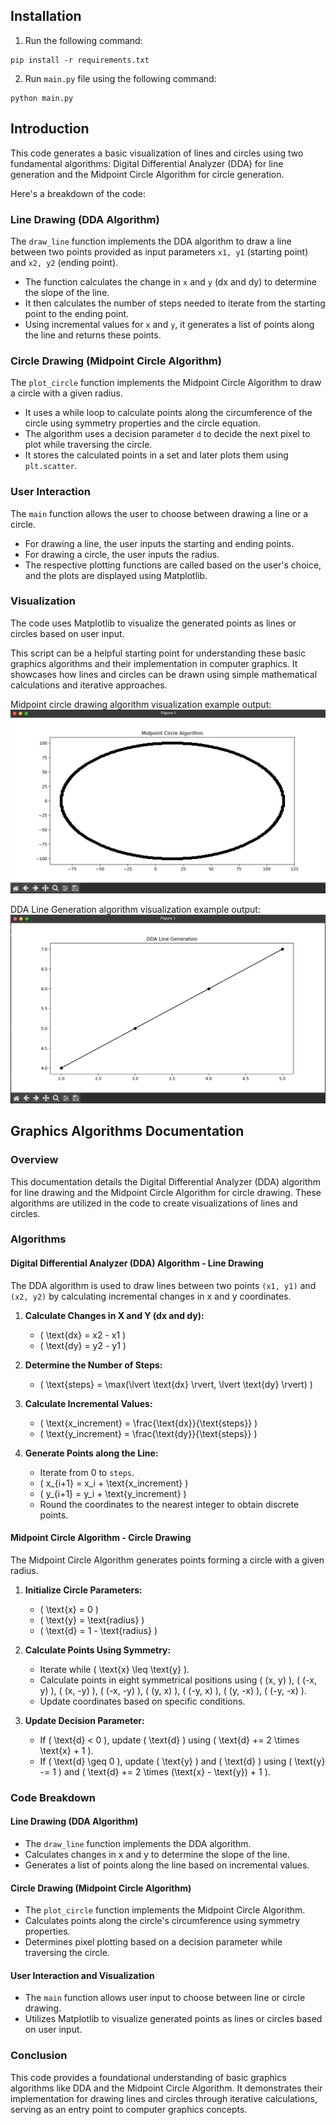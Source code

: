 ## Installation
1. Run the following command:
```
pip install -r requirements.txt
```
2. Run `main.py` file using the following command:
```
python main.py
```

## Introduction
This code generates a basic visualization of lines and circles using two fundamental algorithms: Digital Differential Analyzer (DDA) for line generation and the Midpoint Circle Algorithm for circle generation.

Here's a breakdown of the code:

### Line Drawing (DDA Algorithm)
The `draw_line` function implements the DDA algorithm to draw a line between two points provided as input parameters `x1, y1` (starting point) and `x2, y2` (ending point).
- The function calculates the change in `x` and `y` (dx and dy) to determine the slope of the line.
- It then calculates the number of steps needed to iterate from the starting point to the ending point.
- Using incremental values for `x` and `y`, it generates a list of points along the line and returns these points.


### Circle Drawing (Midpoint Circle Algorithm)
The `plot_circle` function implements the Midpoint Circle Algorithm to draw a circle with a given radius.
- It uses a while loop to calculate points along the circumference of the circle using symmetry properties and the circle equation.
- The algorithm uses a decision parameter `d` to decide the next pixel to plot while traversing the circle.
- It stores the calculated points in a set and later plots them using `plt.scatter`.

### User Interaction
The `main` function allows the user to choose between drawing a line or a circle.
- For drawing a line, the user inputs the starting and ending points.
- For drawing a circle, the user inputs the radius.
- The respective plotting functions are called based on the user's choice, and the plots are displayed using Matplotlib.

### Visualization
The code uses Matplotlib to visualize the generated points as lines or circles based on user input.

This script can be a helpful starting point for understanding these basic graphics algorithms and their implementation in computer graphics. It showcases how lines and circles can be drawn using simple mathematical calculations and iterative approaches.

Midpoint circle drawing algorithm visualization example output:
![assets/midpoint](./assets/midpoint.png)

DDA Line Generation algorithm visualization example output:
![assets/dda_line](./assets/dda_line.png)

## Graphics Algorithms Documentation

### Overview

This documentation details the Digital Differential Analyzer (DDA) algorithm for line drawing and the Midpoint Circle Algorithm for circle drawing. These algorithms are utilized in the code to create visualizations of lines and circles.

### Algorithms

#### Digital Differential Analyzer (DDA) Algorithm - Line Drawing

The DDA algorithm is used to draw lines between two points `(x1, y1)` and `(x2, y2)` by calculating incremental changes in x and y coordinates.

1. **Calculate Changes in X and Y (dx and dy):**
   - \( \text{dx} = x2 - x1 \)
   - \( \text{dy} = y2 - y1 \)

2. **Determine the Number of Steps:**
   - \( \text{steps} = \max(\lvert \text{dx} \rvert, \lvert \text{dy} \rvert) \)

3. **Calculate Incremental Values:**
   - \( \text{x\_increment} = \frac{\text{dx}}{\text{steps}} \)
   - \( \text{y\_increment} = \frac{\text{dy}}{\text{steps}} \)

4. **Generate Points along the Line:**
   - Iterate from 0 to `steps`.
   - \( x_{i+1} = x_i + \text{x\_increment} \)
   - \( y_{i+1} = y_i + \text{y\_increment} \)
   - Round the coordinates to the nearest integer to obtain discrete points.

#### Midpoint Circle Algorithm - Circle Drawing

The Midpoint Circle Algorithm generates points forming a circle with a given radius.

1. **Initialize Circle Parameters:**
   - \( \text{x} = 0 \)
   - \( \text{y} = \text{radius} \)
   - \( \text{d} = 1 - \text{radius} \)

2. **Calculate Points Using Symmetry:**
   - Iterate while \( \text{x} \leq \text{y} \).
   - Calculate points in eight symmetrical positions using \( (x, y) \), \( (-x, y) \), \( (x, -y) \), \( (-x, -y) \), \( (y, x) \), \( (-y, x) \), \( (y, -x) \), \( (-y, -x) \).
   - Update coordinates based on specific conditions.

3. **Update Decision Parameter:**
   - If \( \text{d} < 0 \), update \( \text{d} \) using \( \text{d} += 2 \times \text{x} + 1 \).
   - If \( \text{d} \geq 0 \), update \( \text{y} \) and \( \text{d} \) using \( \text{y} -= 1 \) and \( \text{d} += 2 \times (\text{x} - \text{y}) + 1 \).

### Code Breakdown

#### Line Drawing (DDA Algorithm)
- The `draw_line` function implements the DDA algorithm.
- Calculates changes in x and y to determine the slope of the line.
- Generates a list of points along the line based on incremental values.

#### Circle Drawing (Midpoint Circle Algorithm)
- The `plot_circle` function implements the Midpoint Circle Algorithm.
- Calculates points along the circle's circumference using symmetry properties.
- Determines pixel plotting based on a decision parameter while traversing the circle.

#### User Interaction and Visualization
- The `main` function allows user input to choose between line or circle drawing.
- Utilizes Matplotlib to visualize generated points as lines or circles based on user input.

### Conclusion

This code provides a foundational understanding of basic graphics algorithms like DDA and the Midpoint Circle Algorithm. It demonstrates their implementation for drawing lines and circles through iterative calculations, serving as an entry point to computer graphics concepts.
